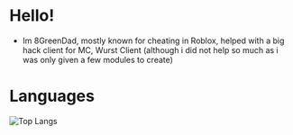 # Hello!
- Im 8GreenDad, mostly known for cheating in Roblox, helped with a big hack client for MC, Wurst Client (although i did not help so much as i was only given a few modules to create)
# Languages
![Top Langs](https://github-readme-stats.vercel.app/api/top-langs/?username=8granddadpg&layout=compact)
